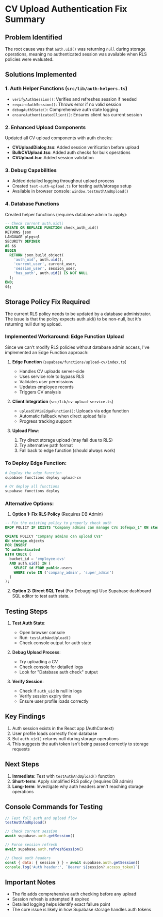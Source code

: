 # CV Upload Authentication Fix Summary

## Problem Identified
The root cause was that `auth.uid()` was returning `null` during storage operations, meaning no authenticated session was available when RLS policies were evaluated.

## Solutions Implemented

### 1. Auth Helper Functions (`src/lib/auth-helpers.ts`)
- `verifyAuthSession()`: Verifies and refreshes session if needed
- `requireAuthSession()`: Throws error if no valid session
- `debugAuthState()`: Comprehensive auth state logging
- `ensureAuthenticatedClient()`: Ensures client has current session

### 2. Enhanced Upload Components
Updated all CV upload components with auth checks:
- **CVUploadDialog.tsx**: Added session verification before upload
- **BulkCVUpload.tsx**: Added auth checks for bulk operations  
- **CVUpload.tsx**: Added session validation

### 3. Debug Capabilities
- Added detailed logging throughout upload process
- Created `test-auth-upload.ts` for testing auth/storage setup
- Available in browser console: `window.testAuthAndUpload()`

### 4. Database Functions
Created helper functions (requires database admin to apply):
```sql
-- Check current auth.uid()
CREATE OR REPLACE FUNCTION check_auth_uid()
RETURNS json
LANGUAGE plpgsql
SECURITY DEFINER
AS $$
BEGIN
  RETURN json_build_object(
    'auth_uid', auth.uid(),
    'current_user', current_user,
    'session_user', session_user,
    'has_auth', auth.uid() IS NOT NULL
  );
END;
$$;
```

## Storage Policy Fix Required

The current RLS policy needs to be updated by a database administrator. The issue is that the policy expects auth.uid() to be non-null, but it's returning null during upload.

### Implemented Workaround: Edge Function Upload

Since we can't modify RLS policies without database admin access, I've implemented an Edge Function approach:

1. **Edge Function** (`supabase/functions/upload-cv/index.ts`)
   - Handles CV uploads server-side
   - Uses service role to bypass RLS
   - Validates user permissions
   - Updates employee records
   - Triggers CV analysis

2. **Client Integration** (`src/lib/cv-upload-service.ts`)
   - `uploadCVViaEdgeFunction()`: Uploads via edge function
   - Automatic fallback when direct upload fails
   - Progress tracking support

3. **Upload Flow**:
   1. Try direct storage upload (may fail due to RLS)
   2. Try alternative path format
   3. Fall back to edge function (should always work)

### To Deploy Edge Function:
```bash
# Deploy the edge function
supabase functions deploy upload-cv

# Or deploy all functions
supabase functions deploy
```

### Alternative Options:

1. **Option 1: Fix RLS Policy** (Requires DB Admin)
```sql
-- Fix the existing policy to properly check auth
DROP POLICY IF EXISTS "Company admins can manage CVs 16feqwx_1" ON storage.objects;

CREATE POLICY "Company admins can upload CVs"
ON storage.objects
FOR INSERT 
TO authenticated
WITH CHECK (
  bucket_id = 'employee-cvs' 
  AND auth.uid() IN (
    SELECT id FROM public.users
    WHERE role IN ('company_admin', 'super_admin')
  )
);
```

2. **Option 2: Direct SQL Test** (For Debugging)
Use Supabase dashboard SQL editor to test auth state.

## Testing Steps

1. **Test Auth State**:
   - Open browser console
   - Run: `testAuthAndUpload()`
   - Check console output for auth state

2. **Debug Upload Process**:
   - Try uploading a CV
   - Check console for detailed logs
   - Look for "Database auth check" output

3. **Verify Session**:
   - Check if `auth_uid` is null in logs
   - Verify session expiry time
   - Ensure user profile loads correctly

## Key Findings

1. Auth session exists in the React app (AuthContext)
2. User profile loads correctly from database
3. But `auth.uid()` returns null during storage operations
4. This suggests the auth token isn't being passed correctly to storage requests

## Next Steps

1. **Immediate**: Test with `testAuthAndUpload()` function
2. **Short-term**: Apply simplified RLS policy (requires DB admin)
3. **Long-term**: Investigate why auth headers aren't reaching storage operations

## Console Commands for Testing

```javascript
// Test full auth and upload flow
testAuthAndUpload()

// Check current session
await supabase.auth.getSession()

// Force session refresh
await supabase.auth.refreshSession()

// Check auth headers
const { data: { session } } = await supabase.auth.getSession()
console.log('Auth header:', `Bearer ${session?.access_token}`)
```

## Important Notes

- The fix adds comprehensive auth checking before any upload
- Session refresh is attempted if expired
- Detailed logging helps identify exact failure point
- The core issue is likely in how Supabase storage handles auth tokens